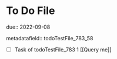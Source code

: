 # To Do File

due:: 2022-09-08

metadatafield:: todoTestFile_783_58

- [ ] Task of todoTestFile_783 1 [[Query me]]
